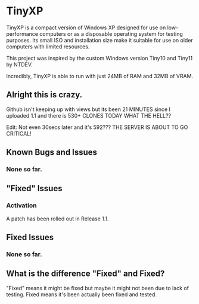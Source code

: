 # TinyXP
TinyXP is a compact version of Windows XP designed for use on low-performance computers or as a disposable operating system for testing purposes. Its small ISO and installation size make it suitable for use on older computers with limited resources. 

This project was inspired by the custom Windows version Tiny10 and Tiny11 by NTDEV. 

Incredibly, TinyXP is able to run with just 24MB of RAM and 32MB of VRAM.

## Alright this is crazy.
Github isn't keeping up with views but its been 21 MINUTES since I uploaded 1.1 and there is 530+ CLONES TODAY WHAT THE HELL??

Edit: Not even 30secs later and it's 592??? THE SERVER IS ABOUT TO GO CRITICAL!

## Known Bugs and Issues
### None so far.

## "Fixed" Issues
### Activation
A patch has been rolled out in Release 1.1.

## Fixed Issues
### None so far.

## What is the difference "Fixed" and Fixed?
"Fixed" means it might be fixed but maybe it might not been due to lack of testing. Fixed means it's been actually been fixed and tested.
